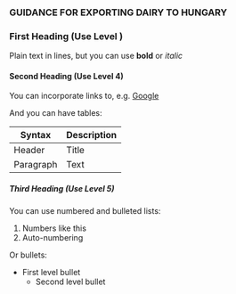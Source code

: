 ### GUIDANCE FOR EXPORTING DAIRY TO HUNGARY

### First Heading (Use Level )

Plain text in lines, but you can use **bold** or  *italic*

#### Second Heading (Use Level 4)

You can incorporate links to, e.g. [Google](http://google.com)

And you can have tables:

| Syntax    | Description |
| --------- | ----------- |
| Header    | Title       |
| Paragraph | Text        |

##### Third Heading (Use Level 5)

You can use numbered and bulleted lists:

1. Numbers like this
2. Auto-numbering

Or bullets:

- First level bullet
  - Second level bullet